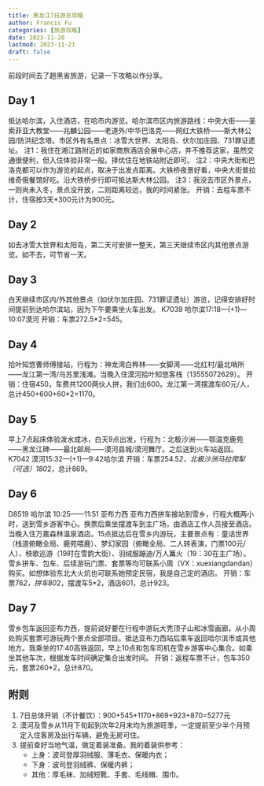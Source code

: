 ```yaml
---
title: 黑龙江7日游总攻略
author: Francis Fu
categories: [旅游攻略]
date: 2023-11-20
lastmod: 2023-11-21
draft: false
---
```


前段时间去了趟黑省旅游，记录一下攻略以作分享。
<!--more-->

## Day 1

抵达哈尔滨，入住酒店，在哈市内游览。哈尔滨市区内旅游路线：中央大街——圣索菲亚大教堂——兆麟公园——老道外/中华巴洛克——网红大铁桥——斯大林公园/防洪纪念塔。市区外有名景点：冰雪大世界、太阳岛、伏尔加庄园、731罪证遗址。
注1：我住在湘江路附近的如家商旅酒店会展中心店，并不推荐这家，虽然交通很便利，但入住体验非常一般。择优住在地铁站附近即可。
注2：中央大街和巴洛克都可以作为游览的起点，取决于出发点距离。大铁桥夜景好看，中央大街普拉维奇俄餐馆好吃。沿大铁桥步行即可抵达斯大林公园。
注3：我没去市区外景点，一则尚未入冬，景点没开放，二则距离较远，我的时间紧张。
开销：去程车票不计，住宿按3天*300元计为900元。

## Day 2

如去冰雪大世界和太阳岛，第二天可安排一整天，第三天继续市区内其他景点游览。如不去，可节省一天。

## Day 3

白天继续市区内/外其他景点（如伏尔加庄园、731罪证遗址）游览，记得安排好时间提前到达哈尔滨站，因为下午要乘坐火车出发。
K7039 哈尔滨17:18—(+1)—10:07漠河
开销：车票272.5*2=545。

## Day 4

拾叶知悠曹师傅接站，行程为：神龙湾白桦林——女脚湾——北红村/最北哨所——龙江第一湾/乌苏里浅滩。当晚入住漠河拾叶知悠客栈（13555072629）。
开销：住宿450，车费共1200两伙人拼，我们出600。龙江第一湾摆渡车60元/人，总计450+600+60*2=1170。

## Day 5

早上7点起床体验泼水成冰，白天9点出发，行程为：北极沙洲——鄂温克鹿苑——黑龙江碑——最北邮局——漠河县城/漠河舞厅。之后送到火车站返回。
K7042 漠河15:32—(+1)—9:42哈尔滨
开销：车票254.5*2，北极沙洲马拉爬犁（可选）180*2，总计869。

## Day 6

D8519 哈尔滨 10:25——11:51 亚布力西
亚布力西拼车接站到雪乡，行程大概两小时，送到雪乡游客中心。换票后乘坐摆渡车到主广场，由酒店工作人员接至酒店。当晚入住万嘉森林温泉酒店。15点抵达后在雪乡内游玩，主要景点有：童话世界（栈道俯瞰全局、鹿苑喂鹿）、梦幻家园（俯瞰全局、二人转表演，门票100元/人）、秧歌巡游（19时在雪韵大街）、羽绒服蹦迪/万人篝火（19：30在主广场）。雪乡拼车、包车、后续游玩门票、套票等均可联系小周（VX：xuexiangdandan）购买。如想体验东北大火炕也可联系她预定民宿，我是自己定的酒店。
开销：车票76*2，拼车80*2，摆渡车5*2，酒店601，总计923。

## Day 7

雪乡包车返回亚布力西，提前说好要在行程中游玩大秃顶子山和冰雪画廊，从小周处购买套票可游玩两个景点全部项目。抵达亚布力西站后乘车返回哈尔滨市或其他地方。我乘坐的17:40高铁返回，早上10点和包车司机在雪乡游客中心集合。如乘坐其他车次，根据发车时间确定集合出发时间。
开销：返程车票不计，包车350元，套票260*2，总计870。

## 附则

1. 7日总体开销（不计餐饮）：900+545+1170+869+923+870=5277元
2. 漠河及雪乡从11月下旬起到次年2月末均为旅游旺季，一定提前至少半个月预定入住客房及出行车辆，避免无房可住。
3. 提前查好当地气温，做足着装准备。我的着装供参考：
    * 上身：波司登厚羽绒服、薄毛衣、保暖内衣；
    * 下身：波司登羽绒裤、保暖内裤；
    * 其他：厚毛袜、加绒短靴、手套、毛线帽、围巾。
